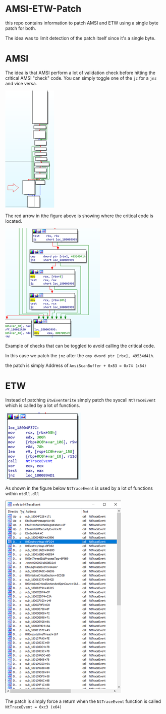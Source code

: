 # AMSI-ETW-Patch
this repo contains information to patch AMSI and ETW using a single byte patch for both.

The idea was to limit detection of the patch itself since it's a single byte.

# AMSI

The idea is that AMSI perform a lot of validation check before hitting the critical AMSI "check" code. You can simply toggle one of the `jz` for a `jnz` and vice versa.


![amsi1](https://github.com/Mr-Un1k0d3r/AMSI-ETW-Patch/blob/main/amsi-flow-1.png?raw=true)

The red arrow in tthe figure above is showing where the critical code is located.

![amsi2](https://github.com/Mr-Un1k0d3r/AMSI-ETW-Patch/blob/main/amsi-flow-2.png?raw=true)

Example of checks that can be toggled to avoid calling the critical code.

In this case we patch the `jnz` after the `cmp dword ptr [rbx], 49534d41h`.

the patch is simply Address of `AmsiScanBuffer + 0x83 = 0x74 (x64)`

# ETW

Instead of patching `EtwEventWrite` simply patch the syscall `NtTraceEvent` which is called by a lot of functions.

![etw1](https://github.com/Mr-Un1k0d3r/AMSI-ETW-Patch/blob/main/etw-flow-1.png?raw=true)

As shown in the figure below `NtTraceEvent` is used by a lot of functions within `ntdll.dll`


![etw1](https://github.com/Mr-Un1k0d3r/AMSI-ETW-Patch/blob/main/etw-func.png?raw=true)

The patch is simply force a return when the `NtTraceEvent` function is called `NtTraceEvent = 0xc3 (x64)`

